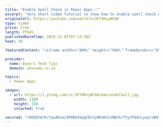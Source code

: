 ```yaml
---
title: "Enable Spell Check in Power Apps ✅"
excerpt: "Very short video Tutorial to show how to enable spell check on Text Input Controls for both single and multi line modes in Microsoft Power Apps"
originalUrl: https://youtube.com/watch?v=3FT4RzyWCA8
type: video
price: Free
length: PT54S
publishedDateTime: 2019-12-03T07:13:28Z
heat: 50

featuredContent: "<iframe width=\"800\" height=\"500\" frameborder=\"0\" src=\"https://www.youtube.com/embed/3FT4RzyWCA8\" allow=\"accelerometer; autoplay; encrypted-media; gyroscope; picture-in-picture\" allowfullscreen></iframe>"

provider:
  name: Dave's Tech Tips
  domain: ukuvuma.co.za

topics:
  - Power Apps

images:
  - url: https://i.ytimg.com/vi/3FT4RzyWCA8/maxresdefault.jpg
    width: 1280
    height: 720
    isCached: true

secured: "+8OZBYAtK/tqu8Dxai9P8BA3kqqCDc5yBRnKnLVNBJG/fVy3F6dnLyaycvW93rKmS7zfN5ekBSPjmrvqLCqp+y8S2suKAYMk91i3w3olJfl4HyZBVBAPmAX/FhS3AQaYxPZurvX/MnKxdI3r6HUe9qrmQh++c9p1//IhvNXYtEaexdsheHiPnk0hA3fqhkZwy/9SNMrKiWu17D8GLwPXDLXbjYU+ydgRGHIneOYj3OyCWBS7kl1TIwb8Cp1XuqznIdpDDnkvJ5DJNJP5Taj4eoqPew6UoVEdz8I0wufn0NfTbx5nlUPSoUSYMxtKwO9tZTfXnNW4I2M1ffC/oIV19xQ9UUrJemh9sF5emAYVlfPbPP4YZZ+jQsBKsN2PHF3BzWvnJr/T0GO2IyEQnDaNJcSKf4FK3Z7JP8+udhNDEFg=;q0GjnQxU9f94gDF46cc06Q=="
---
```


